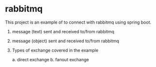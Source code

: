 # rabbitmq
This project is an example of to connect with rabbitmq using spring boot. 
1. message (text) sent and received to/from rabbitmq 
2. message (object) sent and received to/from rabbitmq
3. Types of exchange covered in the example

    a. direct exchange
	b. fanout exchange
	
